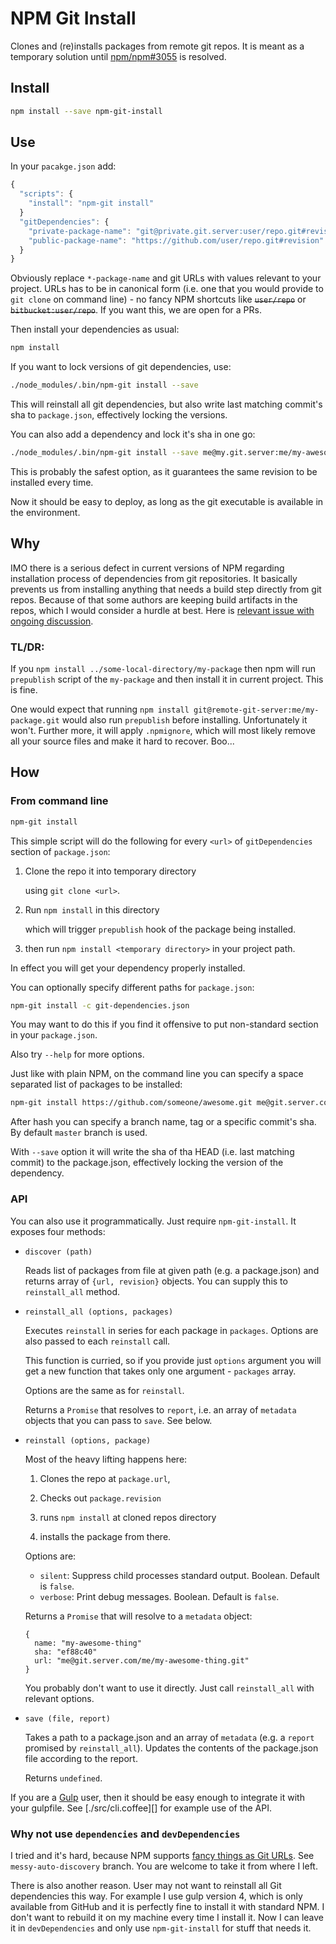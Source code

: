 NPM Git Install
===============

Clones and (re)installs packages from remote git repos. It is meant as a temporary solution until [npm/npm#3055][3055] is resolved.

Install
-------

```sh
npm install --save npm-git-install
```

Use
---

In your `pacakge.json` add:

```javascript
{
  "scripts": {
    "install": "npm-git install"
  }
  "gitDependencies": {
    "private-package-name": "git@private.git.server:user/repo.git#revision",
    "public-package-name": "https://github.com/user/repo.git#revision"
  }
}
```

Obviously replace `*-package-name` and git URLs with values relevant to your project. URLs has to be in canonical form (i.e. one that you would provide to `git clone` on command line) - no fancy NPM shortcuts like ~~`user/repo`~~ or ~~`bitbucket:user/repo`~~. If you want this, we are open for a PRs.

Then install your dependencies as usual:

```sh
npm install
```

If you want to lock versions of git dependencies, use:

```sh
./node_modules/.bin/npm-git install --save
```

This will reinstall all git dependencies, but also write last matching commit's sha to `package.json`, effectively locking the versions.

You can also add a dependency and lock it's sha in one go:

```sh
./node_modules/.bin/npm-git install --save me@my.git.server:me/my-awesome-thing.git
```

This is probably the safest option, as it guarantees the same revision to be installed every time.

Now it should be easy to deploy, as long as the git executable is available in the environment.

Why
---

IMO there is a serious defect in current versions of NPM regarding installation process of dependencies from git repositories. It basically prevents us from installing anything that needs a build step directly from git repos. Because of that some authors are keeping build artifacts in the repos, which I would consider a hurdle at best. Here is [relevant issue with ongoing discussion][3055].

### TL/DR:

If you `npm install ../some-local-directory/my-package` then npm will run `prepublish` script of the `my-package` and then install it in current project. This is fine.

One would expect that running `npm install git@remote-git-server:me/my-package.git` would also run `prepublish` before installing. Unfortunately it won't. Further more, it will apply `.npmignore`, which will most likely remove all your source files and make it hard to recover. Boo...

How
---

### From command line

```sh
npm-git install
```

This simple script will do the following for every `<url>` of `gitDependencies` section of `package.json`:

1.  Clone the repo it into temporary directory

    using `git clone <url>`.

1.  Run `npm install` in this directory

    which will trigger `prepublish` hook of the package being installed.

1.  then run `npm install <temporary directory>` in your project path.

In effect you will get your dependency properly installed.

You can optionally specify different paths for `package.json`:

```sh
npm-git install -c git-dependencies.json
```

You may want to do this if you find it offensive to put non-standard section in your `package.json`.

Also try `--help` for more options.

Just like with plain NPM, on the command line you can specify a space separated list of packages to be installed:

```sh
npm-git install https://github.com/someone/awesome.git me@git.server.com/me/is-also-awesome.git#experimantal-branch
```

After hash you can specify a branch name, tag or a specific commit's sha. By default `master` branch is used.

With `--save` option it will write the sha of tha HEAD (i.e. last matching commit) to the package.json, effectively locking the version of the dependency.

### API

You can also use it programmatically. Just require `npm-git-install`. It exposes four methods:

  * `discover (path)`

    Reads list of packages from file at given path (e.g. a package.json) and returns array of `{url, revision}` objects. You can supply this to `reinstall_all` method.

  * `reinstall_all (options, packages)`

    Executes `reinstall` in series for each package in `packages`. Options are also passed to each `reinstall` call.

    This function is curried, so if you provide just `options` argument you will get a new function that takes only one argument - `packages` array.

    Options are the same as for `reinstall`.

    Returns a `Promise` that resolves to `report`, i.e. an array of `metadata` objects that you can pass to `save`. See below.

  * `reinstall (options, package)`

    Most of the heavy lifting happens here:

    1.  Clones the repo at `package.url`,

    1.  Checks out `package.revision`

    1.  runs `npm install` at cloned repos directory

    1.  installs the package from there.

    Options are:

    * `silent`: Suppress child processes standard output. Boolean. Default is `false`.
    * `verbose`: Print debug messages. Boolean. Default is `false`.

    Returns a `Promise` that will resolve to a `metadata` object:

    ```coffee-script
    {
      name: "my-awesome-thing"
      sha: "ef88c40"
      url: "me@git.server.com/me/my-awesome-thing.git"
    }
    ```

    You probably don't want to use it directly. Just call `reinstall_all` with relevant options.

  * `save (file, report)`

    Takes a path to a package.json and an array of `metadata` (e.g. a `report` promised by `reinstall_all`). Updates the contents of the package.json file according to the report.

    Returns `undefined`.

If you are a [Gulp][] user, then it should be easy enough to integrate it with your gulpfile. See [./src/cli.coffee][] for example use of the API.

### Why not use `dependencies` and `devDependencies`

I tried and it's hard, because NPM supports [fancy things as Git URLs][URLs]. See `messy-auto-discovery` branch. You are welcome to take it from where I left.

There is also another reason. User may not want to reinstall all Git dependencies this way. For example I use gulp version 4, which is only available from GitHub and it is perfectly fine to install it with standard NPM. I don't want to rebuild it on my machine every time I install it. Now I can leave it in `devDependencies` and only use `npm-git-install` for stuff that needs it.

[URLs]: https://docs.npmjs.com/files/package.json#git-urls-as-dependencies
[3055]: https://github.com/npm/npm/issues/3055
[Gulp]: http://gulpjs.com/
